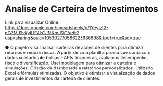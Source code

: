 # Analise de Carteira de Investimentos

Link para visualizar Online:
https://docs.google.com/spreadsheets/d/1Yeytz12-nGZMJ9vKyjUE4lrCJMKmJSiO/edit?usp=sharing&ouid=105302770586223636698&rtpof=true&sd=true

●	O projeto visa analisar carteiras de ações de clientes para otimizar retornos e reduzir riscos. A partir de uma planilha pronta que conta com dados coletados de bolsas e APIs financeiras, avaliamos desempenho, risco e diversificação. Usei modelagem para otimizar a carteira e simulações. Criação de dashboards e relatórios personalizados. Utilizado Excel e fórmulas otimizadas. O objetivo é otimizar a visualização de dados gerais de investimentos da carteira de clientes.
